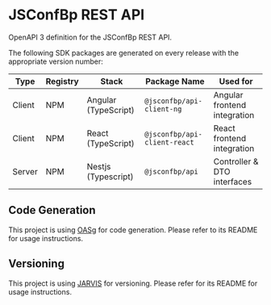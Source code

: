 # JSConfBp REST API

OpenAPI 3 definition for the JSConfBp REST API.

The following SDK packages are generated on every release with the appropriate version number:

| Type   | Registry | Stack                | Package Name                 | Used for                     |
| ------ | -------- | -------------------- | ---------------------------- | ---------------------------- |
| Client | NPM      | Angular (TypeScript) | `@jsconfbp/api-client-ng`    | Angular frontend integration |
| Client | NPM      | React (TypeScript)   | `@jsconfbp/api-client-react` | React frontend integration   |
| Server | NPM      | Nestjs (Typescript)  | `@jsconfbp/api`              | Controller & DTO interfaces  |

## Code Generation

This project is using [OASg](https://gitlab.com/team-supercharge/OASg) for code generation. Please refer to its README for usage instructions.

## Versioning

This project is using [JARVIS](https://gitlab.com/team-supercharge/jarvis/jarvis) for versioning. Please refer for its README for usage instructions.
